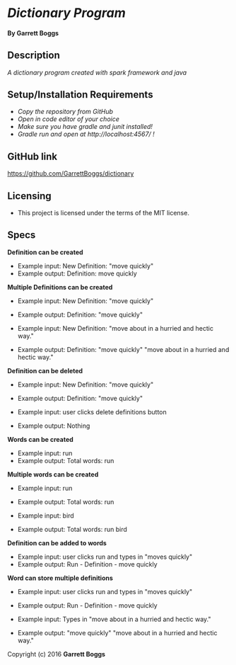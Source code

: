 # _Dictionary Program_

#### By Garrett Boggs

## Description

_A dictionary program created with spark framework and java_

## Setup/Installation Requirements

* _Copy the repository from GitHub_
* _Open in code editor of your choice_
* _Make sure you have gradle and junit installed!_
* _Gradle run and open at http://localhost:4567/ !_

## GitHub link

https://github.com/GarrettBoggs/dictionary

## Licensing

* This project is licensed under the terms of the MIT license.

## Specs

  **Definition can be created**

  * Example input: New Definition: "move quickly"
  * Example output: Definition: move quickly

  **Multiple Definitions can be created**

  * Example input: New Definition: "move quickly"
  * Example output: Definition: "move quickly"

  * Example input: New Definition: "move about in a hurried and hectic way."
  * Example output: Definition: "move quickly" "move about in a hurried and hectic way."

  **Definition can be deleted**
  * Example input: New Definition: "move quickly"
  * Example output: Definition: "move quickly"

  * Example input: user clicks delete definitions button
  * Example output: Nothing

  **Words can be created**

  * Example input: run
  * Example output: Total words: run

  **Multiple words can be created**

  * Example input: run
  * Example output: Total words: run

  * Example input: bird
  * Example output: Total words: run bird

  **Definition can be added to words**

  * Example input: user clicks run and types in "moves quickly"
  * Example output: Run - Definition - move quickly

  **Word can store multiple definitions**

  * Example input: user clicks run and types in "moves quickly"
  * Example output: Run - Definition - move quickly

  * Example input: Types in "move about in a hurried and hectic way."
  * Example output: "move quickly" "move about in a hurried and hectic way."


Copyright (c) 2016 **Garrett Boggs**
